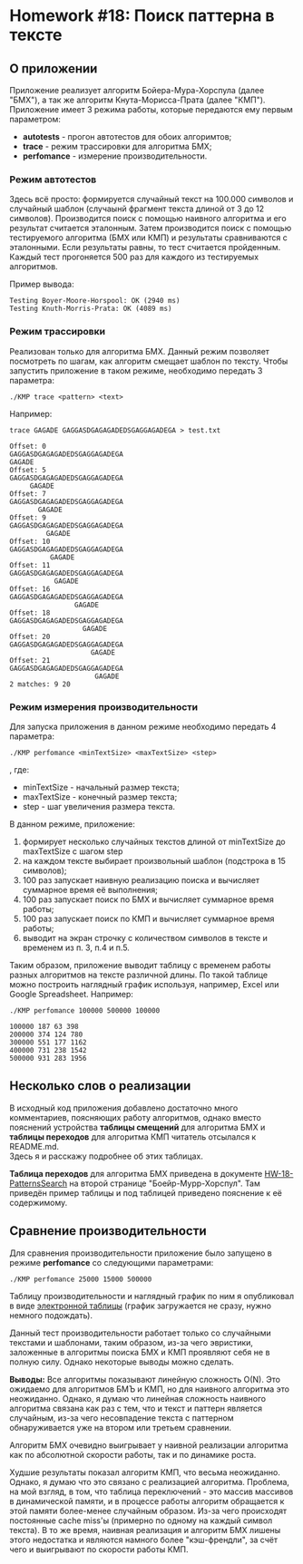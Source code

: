
# Homework #18: Поиск паттерна в тексте
## О приложении
Приложение реализует алгоритм Бойера-Мура-Хорспула (далее "БМХ"), а так же алгоритм Кнута-Морисса-Прата (далее "КМП").  
Приложение имеет 3 режима работы, которые передаются ему первым параметром:
  - **autotests** - прогон автотестов для обоих алгоримтов;
  - **trace** - режим трассировки для алгоритма БМХ;
  - **perfomance** - измерение производительности.

### Режим автотестов
Здесь всё просто: формируется случайный текст на 100.000 символов и случайный шаблон (случаынй фрагмент текста длиной от 3 до 12 символов). Производится поиск с помощью наивного алгоритма и его результат считается эталонным. Затем производится поиск с помощью тестируемого алгоритма (БМХ или КМП) и результаты сравниваются с эталонными. Если результаты равны, то тест считается пройденным.
Каждый тест прогоняется 500 раз для каждого из тестируемых алгоритмов.

Пример вывода:
```
Testing Boyer-Moore-Horspool: OK (2940 ms)
Testing Knuth-Morris-Prata: OK (4089 ms)
```
### Режим трассировки
Реализован только для алгоритма БМХ.
Данный режим позволяет посмотреть по шагам, как алгоритм смещает шаблон по тексту. Чтобы запустить приложение в таком режиме, необходимо передать 3 параметра:
```
./KMP trace <pattern> <text>
```

Например:
```
trace GAGADE GAGGASDGAGAGADEDSGAGGAGADEGA > test.txt
```
```
Offset: 0
GAGGASDGAGAGADEDSGAGGAGADEGA
GAGADE
Offset: 5
GAGGASDGAGAGADEDSGAGGAGADEGA
     GAGADE
Offset: 7
GAGGASDGAGAGADEDSGAGGAGADEGA
       GAGADE
Offset: 9
GAGGASDGAGAGADEDSGAGGAGADEGA
         GAGADE
Offset: 10
GAGGASDGAGAGADEDSGAGGAGADEGA
          GAGADE
Offset: 11
GAGGASDGAGAGADEDSGAGGAGADEGA
           GAGADE
Offset: 16
GAGGASDGAGAGADEDSGAGGAGADEGA
                GAGADE
Offset: 18
GAGGASDGAGAGADEDSGAGGAGADEGA
                  GAGADE
Offset: 20
GAGGASDGAGAGADEDSGAGGAGADEGA
                    GAGADE
Offset: 21
GAGGASDGAGAGADEDSGAGGAGADEGA
                     GAGADE
2 matches: 9 20 
```

### Режим измерения производительности
Для запуска приложения в данном режиме необходимо передать 4 параметра:
```
./KMP perfomance <minTextSize> <maxTextSize> <step>
```
, где:
  - minTextSize - начальный размер текста;
  - maxTextSize - конечный размер текста;
  - step - шаг увеличения размера текста.

В данном режиме, приложение:
1. формирует несколько случайных текстов длиной от minTextSize  до maxTextSize  с шагом step
2. на каждом тексте выбирает произвольный шаблон (подстрока в 15 символов);
3. 100 раз запускает наивную реализацию поиска и вычисляет суммарное время её выполнения;
4. 100 раз запускает поиск по БМХ и вычисляет суммарное время работы;
5. 100 раз запускает поиск по КМП и вычисляет суммарное время работы;
6. выводит на экран строчку с количеством символов в тексте и временем из п. 3, п.4 и п.5.

Таким образом, приложение выводит таблицу с временем работы разных алгоритмов на тексте различной длины. По такой таблице можно построить наглядный график используя, например, Excel или Google Spreadsheet.
Например:
```
./KMP perfomance 100000 500000 100000
```
```
100000 187 63 398
200000 374 124 780
300000 551 177 1162
400000 731 238 1542
500000 931 283 1956
```

## Несколько слов о реализации
В исходный код приложения добавлено достаточно много комментариев, поясняющих работу алгоритмов, однако вместо пояснений устройства **таблицы смещений** для алгоритма БМХ и **таблицы переходов** для алгоритма КМП читатель отсылался к README.md.  
Здесь я и расскажу подробнее об этих таблицах.

**Таблица переходов** для алгоритма БМХ приведена в документе [HW-18-PatternsSearch](https://docs.google.com/spreadsheets/d/1OT7pP8-WPGUHI9k-KMtUJmSO5Ru7rs6dUqFkO2y6P9E/edit?usp=sharing) на второй странице "Боейр-Мурр-Хорспул". Там приведён пример таблицы и под таблицей приведено пояснение к её содержимому.

## Сравнение производительности
Для сравнения производительности приложение было запущено в режиме **perfomance** со следующими параметрами:
```
./KMP perfomance 25000 15000 500000
```
Таблицу производительности и наглядный график по ним я опубликовал в виде [электронной таблицы](https://docs.google.com/spreadsheets/d/1OT7pP8-WPGUHI9k-KMtUJmSO5Ru7rs6dUqFkO2y6P9E/edit?usp=sharing) (график загружается не сразу, нужно немного подождать).

Данный тест производительности работает только со случайными текстами и шаблонами, таким образом, из-за чего эвристики, заложенные в алгоритмы поиска БМХ и КМП проявляют себя не в полную силу. Однако некоторые выводы можно сделать.

**Выводы:**
Все алгоритмы показывают линейную сложность O(N). Это ожидаемо для алгоритмов БМЪ и КМП, но для наивного алгоритма это неожиданно. Однако, я думаю что линейная сложность наивного алгоритма связана как раз с тем, что и текст и паттерн является случайным, из-за чего несовпадение текста с паттерном обнаруживается уже на втором или третьем сравнении.

Алгоритм БМХ очевидно выигрывает у наивной реализации алгоритма как по абсолютной скорости работы, так и по динамике роста.

Худшие результаты показал алгоритм КМП, что весьма неожиданно. Однако, я думаю что это связано с реализацией алгоритма. Проблема, на мой взгляд, в том, что таблица переключений - это массив массивов в динамической памяти, и в процессе работы алгоритм обращается к этой памяти более-менее случайным образом. Из-за чего происходят постоянные cache miss'ы (примерно по одному на каждый символ текста). В то же время, наивная реализация и алгоритм БМХ лишены этого недостатка и являются намного более "кэш-френдли", за счёт чего и выигрывают по скорости работы КМП.
